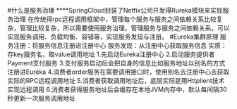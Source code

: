 #什么是服务治理
    ****SpringCloud封装了Netfix公司开发得Rureka模块来实现服务治理
    在传统得rpc远程调用框架中，管理每个服务与服务之间依赖关系比较复杂，管理比较复杂，所以需要使用服务治理，管理服务与服务之间依赖关系，可以实现服务调用、负载均衡、容错等，实现服务发现与注册。
#Eureka集群原理
    服务注册：将服务信息注册进注册中心
    服务发现：从注册中心获取服务信息
    实质：存key服务名，取value调用地址
 1.先启动Eureka注册中心
 2.启动服务提供者Payment支付服务
 3.支付服务启动后会把自身的信息比如服务地址以别名的方式注册进Eureka
 4.消费者order服务在需要调用接口时，使用别名去注册中心去获取实际的RPC远程调用地址
 5.消费者获取调用地址后，底层实际是用Httplient技术实现远程调用
 6.消费者获得服务地址后会缓存在本地JVM内存中，默认每间隔30秒更新一次服务调用地址